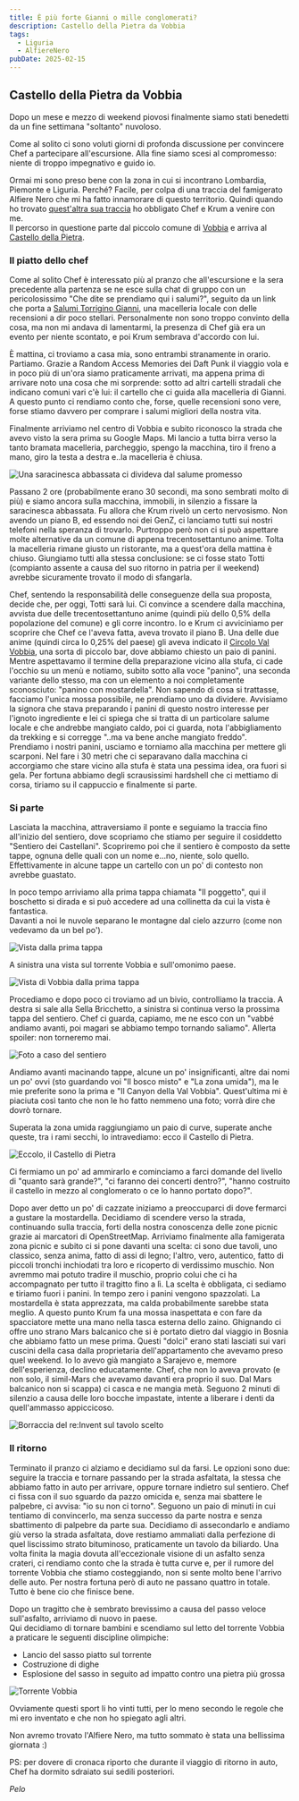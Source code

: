 ```yaml
---
title: È più forte Gianni o mille conglomerati?
description: Castello della Pietra da Vobbia
tags:
  - Liguria
  - AlfiereNero
pubDate: 2025-02-15
---
```


## Castello della Pietra da Vobbia

Dopo un mese e mezzo di weekend piovosi finalmente siamo stati benedetti da un fine settimana "soltanto" nuvoloso.

Come al solito ci sono voluti giorni di profonda discussione per convincere Chef a partecipare all'escursione. Alla fine siamo scesi al compromesso: niente di troppo impegnativo e guido io.

Ormai mi sono preso bene con la zona in cui si incontrano Lombardia, Piemonte e Liguria. Perché? Facile, per colpa di una traccia del famigerato Alfiere Nero che mi ha fatto innamorare di questo territorio. Quindi quando ho trovato [quest'altra sua traccia](https://www.wikiloc.com/hiking-trails/castello-della-pietra-e-sella-bricchetto-da-vobbia-22141204) ho obbligato Chef e Krum a venire con me.  
Il percorso in questione parte dal piccolo comune di [Vobbia](https://it.wikipedia.org/wiki/Vobbia) e arriva al [Castello della Pietra](https://it.wikipedia.org/wiki/Castello_della_Pietra).

### Il piatto dello chef

Come al solito Chef è interessato più al pranzo che all'escursione e la sera precedente alla partenza se ne esce sulla chat di gruppo con un pericolosissimo "Che dite se prendiamo qui i salumi?", seguito da un link che porta a [Salumi Torrigino Gianni](https://maps.app.goo.gl/dQHgQPaQ2wAjqRpU8), una macelleria locale con delle recensioni a dir poco stellari. Personalmente non sono troppo convinto della cosa, ma non mi andava di lamentarmi, la presenza di Chef già era un evento per niente scontato, e poi Krum sembrava d'accordo con lui.

È mattina, ci troviamo a casa mia, sono entrambi stranamente in orario. Partiamo. Grazie a Random Access Memories dei Daft Punk il viaggio vola e in poco più di un'ora siamo praticamente arrivati, ma appena prima di arrivare noto una cosa che mi sorprende: sotto ad altri cartelli stradali che indicano comuni vari c'è lui: il cartello che ci guida alla macelleria di Gianni. A questo punto ci rendiamo conto che, forse, quelle recensioni sono vere, forse stiamo davvero per comprare i salumi migliori della nostra vita. 

Finalmente arriviamo nel centro di Vobbia e subito riconosco la strada che avevo visto la sera prima su Google Maps. Mi lancio a tutta birra verso la tanto bramata macelleria, parcheggio, spengo la macchina, tiro il freno a mano, giro la testa a destra e..la macelleria è chiusa.

![Una saracinesca abbassata ci divideva dal salume promesso](public/posts/2025-02-15-Vobbia/GianniChiuso.webp)

Passano 2 ore (probabilmente erano 30 secondi, ma sono sembrati molto di più) e siamo ancora sulla macchina, immobili, in silenzio a fissare la saracinesca abbassata. Fu allora che Krum rivelò un certo nervosismo. Non avendo un piano B, ed essendo noi dei GenZ, ci lanciamo tutti sui nostri telefoni nella speranza di trovarlo. Purtroppo però non ci si può aspettare molte alternative da un comune di appena trecentosettantuno anime. Tolta la macelleria rimane giusto un ristorante, ma a quest'ora della mattina è chiuso. Giungiamo tutti alla stessa conclusione: se ci fosse stato Totti (compianto assente a causa del suo ritorno in patria per il weekend) avrebbe sicuramente trovato il modo di sfangarla.

Chef, sentendo la responsabilità delle conseguenze della sua proposta, decide che, per oggi, Totti sarà lui. Ci convince a scendere dalla macchina, avvista due delle trecentosettantuno anime (quindi più dello 0,5% della popolazione del comune) e gli corre incontro. Io e Krum ci avviciniamo per scoprire che Chef ce l'aveva fatta, aveva trovato il piano B. Una delle due anime (quindi circa lo 0,25% del paese) gli aveva indicato il [Circolo Val Vobbia](https://maps.app.goo.gl/gzPLyK4RFbrS7dRRA), una sorta di piccolo bar, dove abbiamo chiesto un paio di panini. Mentre aspettavamo il termine della preparazione vicino alla stufa, ci cade l'occhio su un menù e notiamo, subito sotto alla voce "panino", una seconda variante dello stesso, ma con un elemento a noi completamente sconosciuto: "panino con mostardella". Non sapendo di cosa si trattasse, facciamo l'unica mossa possibile, ne prendiamo uno da dividere. Avvisiamo la signora che stava preparando i panini di questo nostro interesse per l'ignoto ingrediente e lei ci spiega che si tratta di un particolare salume locale e che andrebbe mangiato caldo, poi ci guarda, nota l'abbigliamento da trekking e si corregge "..ma va bene anche mangiato freddo".  
Prendiamo i nostri panini, usciamo e torniamo alla macchina per mettere gli scarponi. Nel fare i 30 metri che ci separavano dalla macchina ci accorgiamo che stare vicino alla stufa è stata una pessima idea, ora fuori si gela. Per fortuna abbiamo degli scrausissimi hardshell che ci mettiamo di corsa, tiriamo su il cappuccio e finalmente si parte.

### Si parte

Lasciata la macchina, attraversiamo il ponte e seguiamo la traccia fino all'inizio del sentiero, dove scopriamo che stiamo per seguire il cosiddetto "Sentiero dei Castellani". Scopriremo poi che il sentiero è composto da sette tappe, ognuna delle quali con un nome e...no, niente, solo quello. Effettivamente in alcune tappe un cartello con un po' di contesto non avrebbe guastato.

In poco tempo arriviamo alla prima tappa chiamata "Il poggetto", qui il boschetto si dirada e si può accedere ad una collinetta da cui la vista è fantastica.  
Davanti a noi le nuvole separano le montagne dal cielo azzurro (come non vedevamo da un bel po').

![Vista dalla prima tappa](public/posts/2025-02-15-Vobbia/IlPoggetto.webp)

A sinistra una vista sul torrente Vobbia e sull'omonimo paese.

![Vista di Vobbia dalla prima tappa](public/posts/2025-02-15-Vobbia/VobbiaDalPoggetto.webp)

Procediamo e dopo poco ci troviamo ad un bivio, controlliamo la traccia. A destra si sale alla Sella Bricchetto, a sinistra si continua verso la prossima tappa del sentiero. Chef ci guarda, capiamo, me ne esco con un "vabbé andiamo avanti, poi magari se abbiamo tempo tornando saliamo". Allerta spoiler: non torneremo mai.

![Foto a caso del sentiero](public/posts/2025-02-15-Vobbia/Sentiero.webp)

Andiamo avanti macinando tappe, alcune un po' insignificanti, altre dai nomi un po' ovvi (sto guardando voi "Il bosco misto" e "La zona umida"), ma le mie preferite sono la prima e "Il Canyon della Val Vobbia". Quest'ultima mi è piaciuta così tanto che non le ho fatto nemmeno una foto; vorrà dire che dovrò tornare. 

Superata la zona umida raggiungiamo un paio di curve, superate anche queste, tra i rami secchi, lo intravediamo: ecco il Castello di Pietra.

![Eccolo, il Castello di Pietra](public/posts/2025-02-15-Vobbia/CastelloDiPietra.webp)

Ci fermiamo un po' ad ammirarlo e cominciamo a farci domande del livello di "quanto sarà grande?", "ci faranno dei concerti dentro?", "hanno costruito il castello in mezzo al conglomerato o ce lo hanno portato dopo?". 

Dopo aver detto un po' di cazzate iniziamo a preoccuparci di dove fermarci a gustare la mostardella. Decidiamo di scendere verso la strada, continuando sulla traccia, forti della nostra conoscenza delle zone picnic grazie ai marcatori di OpenStreetMap. Arriviamo finalmente alla famigerata zona picnic e subito ci si pone davanti una scelta: ci sono due tavoli, uno classico, senza anima, fatto di assi di legno; l'altro, vero, autentico, fatto di piccoli tronchi inchiodati tra loro e ricoperto di verdissimo muschio. Non avremmo mai potuto tradire il muschio, proprio colui che ci ha accompagnato per tutto il tragitto fino a lì. La scelta è obbligata, ci sediamo e tiriamo fuori i panini. In tempo zero i panini vengono spazzolati. La mostardella è stata apprezzata, ma calda probabilmente sarebbe stata meglio. A questo punto Krum fa una mossa inaspettata e con fare da spacciatore mette una mano nella tasca esterna dello zaino. Ghignando ci offre uno strano Mars balcanico che si è portato dietro dal viaggio in Bosnia che abbiamo fatto un mese prima. Questi "dolci" erano stati lasciati sui vari cuscini della casa dalla proprietaria dell'appartamento che avevamo preso quel weekend. Io lo avevo già mangiato a Sarajevo e, memore dell'esperienza, declino educatamente. Chef, che non lo aveva provato (e non solo, il simil-Mars che avevamo davanti era proprio il suo. Dal Mars balcanico non si scappa) ci casca e ne mangia metà. Seguono 2 minuti di silenzio a causa delle loro bocche impastate, intente a liberare i denti da quell'ammasso appiccicoso.

![Borraccia del re:Invent sul tavolo scelto](public/posts/2025-02-15-Vobbia/PausaPranzo.webp)

### Il ritorno

Terminato il pranzo ci alziamo e decidiamo sul da farsi. Le opzioni sono due: seguire la traccia e tornare passando per la strada asfaltata, la stessa che abbiamo fatto in auto per arrivare, oppure tornare indietro sul sentiero. Chef ci fissa con il suo sguardo da pazzo omicida e, senza mai sbattere le palpebre, ci avvisa: "io su non ci torno". Seguono un paio di minuti in cui tentiamo di convincerlo, ma senza successo da parte nostra e senza sbattimento di palpebre da parte sua. Decidiamo di assecondarlo e andiamo giù verso la strada asfaltata, dove restiamo ammaliati dalla perfezione di quel liscissimo strato bituminoso, praticamente un tavolo da biliardo. Una volta finita la magia dovuta all'eccezionale visione di un asfalto senza crateri, ci rendiamo conto che la strada è tutta curve e, per il rumore del torrente Vobbia che stiamo costeggiando, non si sente molto bene l'arrivo delle auto. Per nostra fortuna però di auto ne passano quattro in totale. Tutto è bene cio che finisce bene.

Dopo un tragitto che è sembrato brevissimo a causa del passo veloce sull'asfalto, arriviamo di nuovo in paese.  
Qui decidiamo di tornare bambini e scendiamo sul letto del torrente Vobbia a praticare le seguenti discipline olimpiche:

- Lancio del sasso piatto sul torrente
- Costruzione di dighe
- Esplosione del sasso in seguito ad impatto contro una pietra più grossa

![Torrente Vobbia](public/posts/2025-02-15-Vobbia/TorrenteVobbia.webp)

Ovviamente questi sport li ho vinti tutti, per lo meno secondo le regole che mi ero inventato e che non ho spiegato agli altri.

Non avremo trovato l'Alfiere Nero, ma tutto sommato è stata una bellissima giornata :)

PS: per dovere di cronaca riporto che durante il viaggio di ritorno in auto, Chef ha dormito sdraiato sui sedili posteriori.

*Pelo*